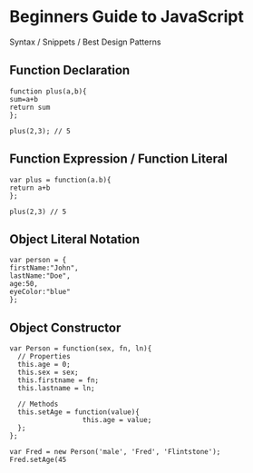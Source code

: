Beginners Guide to JavaScript
=============================

<!--All of the credit for this cheat sheet goes to <a href="http://blog.adtile.me/authors/viljami/">Viljami S.</a>. Majority of this JS Guide is a condensed/straight to the point version of his article.-->

Syntax / Snippets / Best Design Patterns

Function Declaration
---------------------

```
function plus(a,b){
sum=a+b
return sum
};

plus(2,3); // 5

```

Function Expression / Function Literal
---------------------

```
var plus = function(a.b){
return a+b
};

plus(2,3) // 5
```

Object Literal Notation
---------------------

```
var person = {
firstName:"John",
lastName:"Doe",
age:50,
eyeColor:"blue"
};

```

Object Constructor
---------------------

```
var Person = function(sex, fn, ln){
  // Properties
  this.age = 0;
  this.sex = sex;
  this.firstname = fn;
  this.lastname = ln;

  // Methods
  this.setAge = function(value){
                  this.age = value;
  };
};

var Fred = new Person('male', 'Fred', 'Flintstone');
Fred.setAge(45

```

